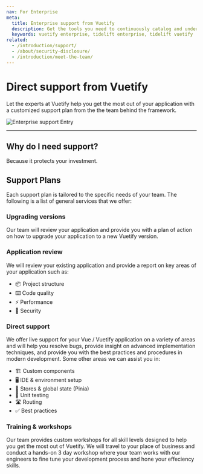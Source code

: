 ```yaml
---
nav: For Enterprise
meta:
  title: Enterprise support from Vuetify
  description: Get the tools you need to continuously catalog and understand the open source software that your application depends on with the Tidelift subscription.
  keywords: vuetify enterprise, tidelift enterprise, tidelift vuetify
related:
  - /introduction/support/
  - /about/security-disclosure/
  - /introduction/meet-the-team/
---
```


<script setup>
  import EnterpriseForm from '@/components/introduction/EnterpriseForm.vue'
</script>

# Direct support from Vuetify

Let the experts at Vuetify help you get the most out of your application with a customized support plan from the the team behind the framework.

![Enterprise support Entry](https://cdn.vuetifyjs.com/docs/images/entry/enterprise-support-entry.png)

----

## Why do I need support?

Because it protects your investment.

## Support Plans

Each support plan is tailored to the specific needs of your team. The following is a list of general services that we offer:

### Upgrading versions

Our team will review your application and provide you with a plan of action on how to upgrade your application to a new Vuetify version.

### Application review

We will review your existing application and provide a report on key areas of your application such as:

* 📦 Project structure
* ⌨️ Code quality
* ⚡ Performance
* 🔐 Security

### Direct support

We offer live support for your Vue / Vuetify application on a variety of areas and will help you resolve bugs, provide insight on advanced implementation techniques, and provide you with the best practices and procedures in modern development. Some other areas we can assist you in:

* 🏗️ Custom components
* 🖥️ IDE & environment setup
* 🛒 Stores & global state (Pinia)
* 🧪 Unit testing
* 🛣️ Routing
* ✅ Best practices

### Training & workshops

Our team provides custom workshops for all skill levels designed to help you get the most out of Vuetify. We will travel to your place of business and conduct a hands-on 3 day workshop where your team works with our engineers to fine tune your development process and hone your effeciency skills.

<br>
<br>

<enterprise-form />

<backmatter />
